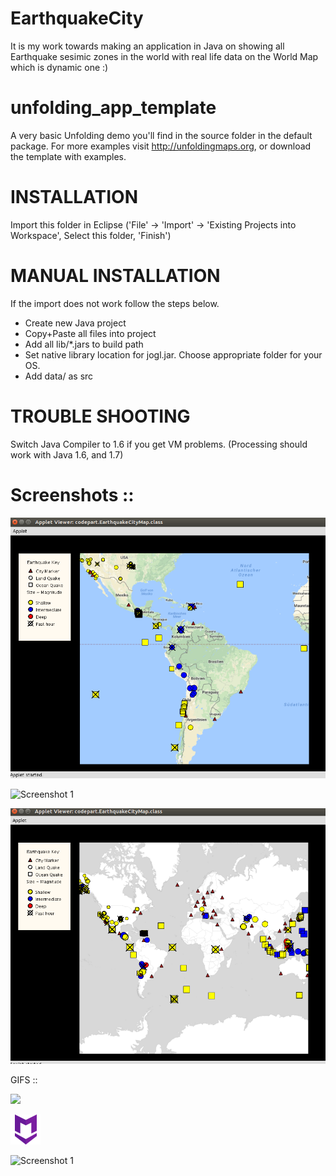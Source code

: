 # EarthquakeCity
It is my work towards making an application in Java on showing all Earthquake sesimic zones in the world with real life data on the World Map which is dynamic one :)

unfolding_app_template
==================================================================


A very basic Unfolding demo you'll find in the source folder in the default package. 
For more examples visit http://unfoldingmaps.org, or download the template with
examples.

# INSTALLATION

Import this folder in Eclipse ('File' -> 'Import' -> 'Existing Projects into
Workspace', Select this folder, 'Finish')


# MANUAL INSTALLATION

If the import does not work follow the steps below.

- Create new Java project
- Copy+Paste all files into project
- Add all lib/*.jars to build path
- Set native library location for jogl.jar. Choose appropriate folder for your OS.
- Add data/ as src


# TROUBLE SHOOTING

Switch Java Compiler to 1.6 if you get VM problems. (Processing should work with Java 1.6, and 1.7)

# Screenshots ::

![Screenshot 1](pic1.png?raw=true "Optional Title 1")


![Screenshot 1](akash.gif?raw=true "Optional Title 1")


![Screenshot 1](pic3.png?raw=true "Optional Title 1")

GIFS ::

![](https://drive.google.com/open?id=0BzCSJC_rm2ElSGlfYy1hTVpYMVU)

![alt text](https://github.com/adam-p/markdown-here/raw/master/src/common/images/icon48.png "Logo Title Text 1")


![Screenshot 1](pic4.png?raw=true "Optional Title 1")




